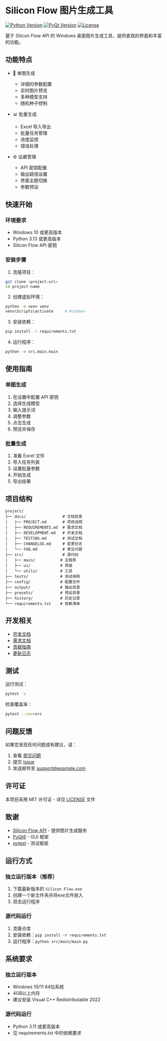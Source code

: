 # Silicon Flow 图片生成工具

[![Python Version](https://img.shields.io/badge/python-3.13-blue.svg)](https://www.python.org/downloads/)
[![PyQt Version](https://img.shields.io/badge/PyQt-6.6-green.svg)](https://www.riverbankcomputing.com/software/pyqt/)
[![License](https://img.shields.io/badge/license-MIT-blue.svg)](LICENSE)

基于 Silicon Flow API 的 Windows 桌面图片生成工具，提供直观的界面和丰富的功能。

## 功能特点

- 🎨 单图生成
  - 详细的参数配置
  - 实时图片预览
  - 多种模型支持
  - 随机种子控制

- 📊 批量生成
  - Excel 导入导出
  - 批量任务管理
  - 进度监控
  - 错误处理

- ⚙️ 设置管理
  - API 密钥配置
  - 输出路径设置
  - 界面主题切换
  - 参数预设

## 快速开始

### 环境要求

- Windows 10 或更高版本
- Python 3.13 或更高版本
- Silicon Flow API 密钥

### 安装步骤

1. 克隆项目：
```bash
git clone <project-url>
cd project-name
```

2. 创建虚拟环境：
```bash
python -m venv venv
venv\Scripts\activate     # Windows
```

3. 安装依赖：
```bash
pip install -r requirements.txt
```

4. 运行程序：
```bash
python -m src.main.main
```

## 使用指南

### 单图生成

1. 在设置中配置 API 密钥
2. 选择生成模型
3. 输入提示词
4. 调整参数
5. 点击生成
6. 预览并保存

### 批量生成

1. 准备 Excel 文件
2. 导入任务列表
3. 设置批量参数
4. 开始生成
5. 导出结果

## 项目结构

```
project/
├── docs/                # 文档目录
│   ├── PROJECT.md       # 项目说明
│   ├── REQUIREMENTS.md  # 需求文档
│   ├── DEVELOPMENT.md   # 开发文档
│   ├── TESTING.md       # 测试文档
│   ├── CHANGELOG.md     # 变更日志
│   └── FAQ.md           # 常见问题
├── src/                 # 源代码
│   ├── main/           # 主程序
│   ├── ui/             # 界面
│   └── utils/          # 工具
├── tests/              # 测试用例
├── config/             # 配置文件
├── output/             # 输出目录
├── presets/            # 预设目录
├── history/            # 历史记录
└── requirements.txt    # 依赖清单
```

## 开发相关

- [开发文档](docs/DEVELOPMENT.md)
- [需求文档](docs/REQUIREMENTS.md)
- [贡献指南](docs/CONTRIBUTING.md)
- [更新日志](docs/CHANGELOG.md)

## 测试

运行测试：
```bash
pytest -v
```

检查覆盖率：
```bash
pytest --cov=src
```

## 问题反馈

如果您发现任何问题或有建议，请：

1. 查看 [常见问题](docs/FAQ.md)
2. 提交 [Issue](issues)
3. 发送邮件至 [support@example.com](mailto:support@example.com)

## 许可证

本项目采用 MIT 许可证 - 详见 [LICENSE](LICENSE) 文件

## 致谢

- [Silicon Flow API](https://siliconflow.com) - 提供图片生成服务
- [PyQt6](https://www.riverbankcomputing.com/software/pyqt/) - GUI 框架
- [pytest](https://docs.pytest.org/) - 测试框架 

## 运行方式

### 独立运行版本（推荐）
1. 下载最新版本的 `Silicon Flow.exe`
2. 创建一个新文件夹并将exe文件放入
3. 双击运行程序

### 源代码运行
1. 克隆仓库
2. 安装依赖：`pip install -r requirements.txt`
3. 运行程序：`python src/main/main.py`

## 系统要求

### 独立运行版本
- Windows 10/11 64位系统
- 4GB以上内存
- 建议安装 Visual C++ Redistributable 2022

### 源代码运行
- Python 3.11 或更高版本
- 见 requirements.txt 中的依赖要求 
